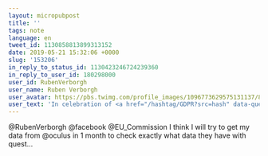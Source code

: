 ```yaml
---
layout: micropubpost
title: ''
tags: note
language: en
tweet_id: 1130858813899313152
date: 2019-05-21 15:32:06 +0000
slug: '153206'
in_reply_to_status_id: 1130423246724239360
in_reply_to_user_id: 180298000
user_id: RubenVerborgh
user_name: Ruben Verborgh
user_avatar: https://pbs.twimg.com/profile_images/1096773629575131137/8ZI0VdSb.png
user_text: 'In celebration of <a href="/hashtag/GDPR?src=hash" data-query-source="hashtag_click" class="twitter-hashtag pretty-link js-nav" dir="ltr"><s>#</s><b>GDPR</b></a>''s 1st birthday on 25 May, I''m sharing my entire communication with <a href="/facebook" class="twitter-atreply pretty-link js-nav" dir="ltr" data-mentioned-user-id="2425151"><s>@</s><b>Facebook</b></a> to get my personal data out. Read for yourself the fascinating “legal” hoops they go through, and how they believe they are above <a href="/EU_Commission" class="twitter-atreply pretty-link js-nav" dir="ltr" data-mentioned-user-id="157981564"><s>@</s><b>EU_Commission</b></a> decisions. <a href="https://t.co/2hyVWjCmyl" rel="nofollow noopener" dir="ltr" data-expanded-url="https://ruben.verborgh.org/facebook/" class="twitter-timeline-link" target="_blank" title="https://ruben.verborgh.org/facebook/"><span class="tco-ellipsis"></span><span class="invisible">https://</span><span class="js-display-url">ruben.verborgh.org/facebook/</span><span class="invisible"></span><span class="tco-ellipsis"><span class="invisible"> </span></span></a>'
---
```

@RubenVerborgh @facebook @EU_Commission I think I will try to get my data from @oculus in 1 month to check exactly what data they have with quest...
